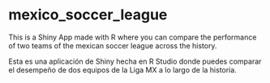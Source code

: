 # mexico_soccer_league

This is a Shiny App made with R where you can compare the performance of two teams of the mexican soccer league across the history. 

Esta es una aplicación de Shiny hecha en R Studio donde puedes comparar el desempeño de dos equipos de la Liga MX a lo largo de la historia. 
